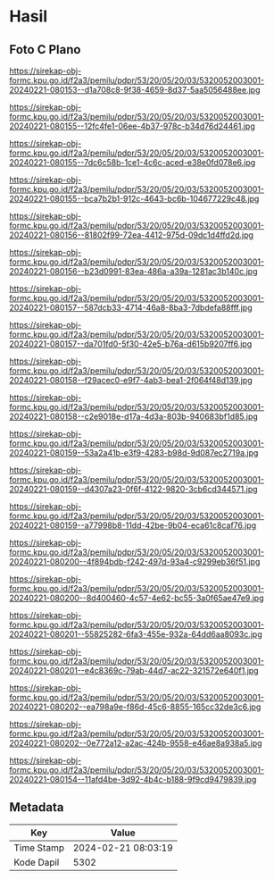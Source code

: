 # Hasil

## Foto C Plano

https://sirekap-obj-formc.kpu.go.id/f2a3/pemilu/pdpr/53/20/05/20/03/5320052003001-20240221-080153--d1a708c8-9f38-4659-8d37-5aa5056488ee.jpg

https://sirekap-obj-formc.kpu.go.id/f2a3/pemilu/pdpr/53/20/05/20/03/5320052003001-20240221-080155--12fc4fe1-06ee-4b37-978c-b34d76d24461.jpg

https://sirekap-obj-formc.kpu.go.id/f2a3/pemilu/pdpr/53/20/05/20/03/5320052003001-20240221-080155--7dc6c58b-1ce1-4c6c-aced-e38e0fd078e6.jpg

https://sirekap-obj-formc.kpu.go.id/f2a3/pemilu/pdpr/53/20/05/20/03/5320052003001-20240221-080155--bca7b2b1-912c-4643-bc6b-104677229c48.jpg

https://sirekap-obj-formc.kpu.go.id/f2a3/pemilu/pdpr/53/20/05/20/03/5320052003001-20240221-080156--81802f99-72ea-4412-975d-09dc1d4ffd2d.jpg

https://sirekap-obj-formc.kpu.go.id/f2a3/pemilu/pdpr/53/20/05/20/03/5320052003001-20240221-080156--b23d0991-83ea-486a-a39a-1281ac3b140c.jpg

https://sirekap-obj-formc.kpu.go.id/f2a3/pemilu/pdpr/53/20/05/20/03/5320052003001-20240221-080157--587dcb33-4714-46a8-8ba3-7dbdefa88fff.jpg

https://sirekap-obj-formc.kpu.go.id/f2a3/pemilu/pdpr/53/20/05/20/03/5320052003001-20240221-080157--da701fd0-5f30-42e5-b76a-d615b9207ff6.jpg

https://sirekap-obj-formc.kpu.go.id/f2a3/pemilu/pdpr/53/20/05/20/03/5320052003001-20240221-080158--f29acec0-e9f7-4ab3-bea1-2f064f48d139.jpg

https://sirekap-obj-formc.kpu.go.id/f2a3/pemilu/pdpr/53/20/05/20/03/5320052003001-20240221-080158--c2e9018e-d17a-4d3a-803b-940683bf1d85.jpg

https://sirekap-obj-formc.kpu.go.id/f2a3/pemilu/pdpr/53/20/05/20/03/5320052003001-20240221-080159--53a2a41b-e3f9-4283-b98d-9d087ec2719a.jpg

https://sirekap-obj-formc.kpu.go.id/f2a3/pemilu/pdpr/53/20/05/20/03/5320052003001-20240221-080159--d4307a23-0f6f-4122-9820-3cb6cd344571.jpg

https://sirekap-obj-formc.kpu.go.id/f2a3/pemilu/pdpr/53/20/05/20/03/5320052003001-20240221-080159--a77998b8-11dd-42be-9b04-eca61c8caf76.jpg

https://sirekap-obj-formc.kpu.go.id/f2a3/pemilu/pdpr/53/20/05/20/03/5320052003001-20240221-080200--4f894bdb-f242-497d-93a4-c9299eb36f51.jpg

https://sirekap-obj-formc.kpu.go.id/f2a3/pemilu/pdpr/53/20/05/20/03/5320052003001-20240221-080200--8d400460-4c57-4e62-bc55-3a0f65ae47e9.jpg

https://sirekap-obj-formc.kpu.go.id/f2a3/pemilu/pdpr/53/20/05/20/03/5320052003001-20240221-080201--55825282-6fa3-455e-932a-64dd6aa8093c.jpg

https://sirekap-obj-formc.kpu.go.id/f2a3/pemilu/pdpr/53/20/05/20/03/5320052003001-20240221-080201--e4c8369c-79ab-44d7-ac22-321572e640f1.jpg

https://sirekap-obj-formc.kpu.go.id/f2a3/pemilu/pdpr/53/20/05/20/03/5320052003001-20240221-080202--ea798a9e-f86d-45c6-8855-165cc32de3c6.jpg

https://sirekap-obj-formc.kpu.go.id/f2a3/pemilu/pdpr/53/20/05/20/03/5320052003001-20240221-080202--0e772a12-a2ac-424b-9558-e46ae8a938a5.jpg

https://sirekap-obj-formc.kpu.go.id/f2a3/pemilu/pdpr/53/20/05/20/03/5320052003001-20240221-080154--11afd4be-3d92-4b4c-b188-9f9cd9479839.jpg


## Metadata

| Key        | Value               |
| ---------- | ------------------- |
| Time Stamp | 2024-02-21 08:03:19 |
| Kode Dapil | 5302                |



